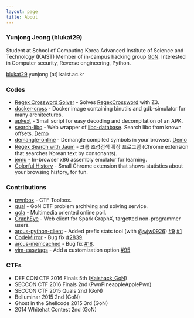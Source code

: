 ```yaml
---
layout: page
title: About
---
```


### Yunjong Jeong (blukat29)

Student at School of Computing
Korea Advanced Institute of Science and Technology (KAIST)
Member of in-campus hacking group [GoN](http://gon.kaist.ac.kr).
Interested in Computer security, Reverse engineering, Python.

<a href="https://github.com/blukat29"><i class="fa-fw fa fa-github" aria-hidden="true"></i> blukat29</a>
<i class="fa-fw fa fa-envelope" aria-hidden="true"></i> yunjong (at) kaist.ac.kr

### Codes

- [Regex Crossword Solver](https://github.com/blukat29/regex-crossword-solver) - Solves [RegexCrossword](https://regexcrossword.com/) with Z3.
- [docker-cross](https://github.com/blukat29/docker-cross) - Docker image containing binutils and gdb-simulator for many architectures.
- [apkext](https://github.com/blukat29/apkext) - Small script for easy decoding and decompilation of an APK.
- [search-libc](https://github.com/blukat29/search-libc) - Web wrapper of [libc-database](https://github.com/niklasb/libc-database). Search libc from known offsets. [Demo](http://libc.blukat.me)
- [demangle-online](https://blukat29.github.io/demangle-online/) - Demangle compiled symbols in your browser. [Demo](http://demangle.blukat.me)
- [Regex Search with Jaum](https://github.com/blukat29/regex-search) - 크롬 초성검색 확장 프로그램 (Chrome extension that searches Korean text by consonants).
- [jemu](http://blukat29.github.io/jemu/) - In-browser x86 assembly emulator for learning.
- [Colorful History](https://github.com/blukat29/cmps115) - Small Chrome extension that shows statistics about your browsing history, for fun.

### Contributions

- [pwnbox](https://github.com/protos37/pwnbox) - CTF Toolbox.
- [qual](https://github.com/protos37/qual) - GoN CTF problem archiving and solving service.
- [gola](https://github.com/blukat29/gola) - Multimedia oriented online poll.
- [GraphEye](https://github.com/Nova-12/GraphEye) - Web client for Spark GraphX, targetted non-programmer users.
- [arcus-python-client](https://github.com/blukat29/arcus-python-client) - Added prefix stats tool (with [@wjw0926](https://github.com/wjw0926)) [#9](https://github.com/naver/arcus-python-client/pull/9) [#1](https://github.com/naver/arcus-python2-client/pull/1)
- [CodeMirror](https://github.com/codemirror/CodeMirror) - Bug fix [#2839](https://github.com/codemirror/CodeMirror/pull/2839).
- [arcus-memcached](https://github.com/naver/arcus-memcached) - Bug fix [#18](https://github.com/naver/arcus-memcached/pull/18).
- [vim-easytags](https://github.com/xolox/vim-easytags) - Add a customization option [#95](https://github.com/xolox/vim-easytags/pull/95)

### CTFs

- DEF CON CTF 2016 Finals 5th ([Kaishack\_GoN](http://kaishackgon.blogspot.kr/))
- SECCON CTF 2016 Finals 2nd (PwnPineappleApplePwn)
- SECCON CTF 2015 Quals 2nd (GoN)
- Belluminar 2015 2nd (GoN)
- Ghost in the Shellcode 2015 3rd (GoN)
- 2014 Whitehat Contest 2nd (GoN)

